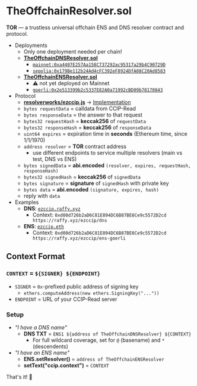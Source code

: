 # TheOffchainResolver.sol
**TOR**  — a trustless universal offchain ENS and DNS resolver contract and protocol.

* Deployments
	* Only one deployment needed per chain!
	* [**TheOffchainDNSResolver.sol**](./contracts/TheOffchainDNSResolver.sol)
		* [`mainnet:0xa4407E257Aa158C737292ac95317a29b4C90729D`](https://etherscan.io/address/0xa4407E257Aa158C737292ac95317a29b4C90729D#code)
		* [`sepolia:0x179Be112b24Ad4cFC392eF8924DfA08C20Ad8583`](https://sepolia.etherscan.io/address/0xedb18cd8d9d6af54c4ac1fbdbf2e098f413c3fe9#code)
	* [**TheOffchainENSResolver.sol**](./contracts/TheOffchainENSResolver.sol)
		* ⚠️ not yet deployed on Mainnet
		* [`goerli:0x2e513399b2c5337E82A0a71992cBD09b78170843`](https://goerli.etherscan.io/address/0x2e513399b2c5337E82A0a71992cBD09b78170843#code)
* Protocol
	* [**resolverworks/ezccip.js**](https://github.com/resolverworks/ezccip.js) → [Implementation](https://github.com/adraffy/ezccip.js/blob/4f05546110185e8016708ad65db8b96e259f8148/src/index.js#L40)
	* `bytes requestData` = calldata from CCIP-Read
	* `bytes responseData` = the answer to that request
	* `bytes32 requestHash` = **keccak256** of `requestData`
	* `bytes32 responseHash` = **keccak256** of `responseData`
	* `uint64 expires` = expiration time in **seconds** (Ethereum time, since 1/1/1970)
	* `address resolver` = **TOR** contract address
		* use different endpoints to service multiple resolvers (main vs test, DNS vs ENS)
	* `bytes signedData` = **abi.encoded** `(resolver, expires, requestHash, responseHash)`
	* `bytes32 signedHash` = **keccak256** of `signedData`
	* `bytes signature` = **signature** of `signedHash` with private key
	* `bytes data` = **abi.encoded** `(signature, expires, hash)`
	* reply with `data`
* Examples
	* **DNS**: [`ezccip.raffy.xyz`](https://adraffy.github.io/ens-normalize.js/test/resolver.html#ezccip.raffy.xyz)
		* Context: `0xd00d726b2aD6C81E894DC6B87BE6Ce9c5572D2cd https://raffy.xyz/ezccip/dns`
	* **ENS**: [`ezccip.eth`](https://adraffy.github.io/ens-normalize.js/test/resolver.html?goerli&debug=%7B%22records%22%3A%5B%22ccip.context%22%5D%7D#ezccip.eth)
		* Context: `0xd00d726b2aD6C81E894DC6B87BE6Ce9c5572D2cd https://raffy.xyz/ezccip/ens-goerli`

## Context Format

### `CONTEXT` = `${SIGNER} ${ENDPOINT}`

* `SIGNER` = `0x`-prefixed public address of signing key
	* `ethers.computeAddress(new ethers.SigningKey("..."))`
* `ENDPOINT` = URL of your CCIP-Read server

### Setup

* *"I have a DNS name"*
	* **DNS TXT** = `ENS1 ${address of TheOffchainDNSResolver} ${CONTEXT}`
		* For full wildcard coverage, set for `@` (basename) and `*` (descendents)
* *"I have an ENS name"*
	* **ENS.setResolver()** = `address of TheOffchainENSResolver`
	* **setText("ccip.context")** = `CONTEXT`

That's it! 🎉️
